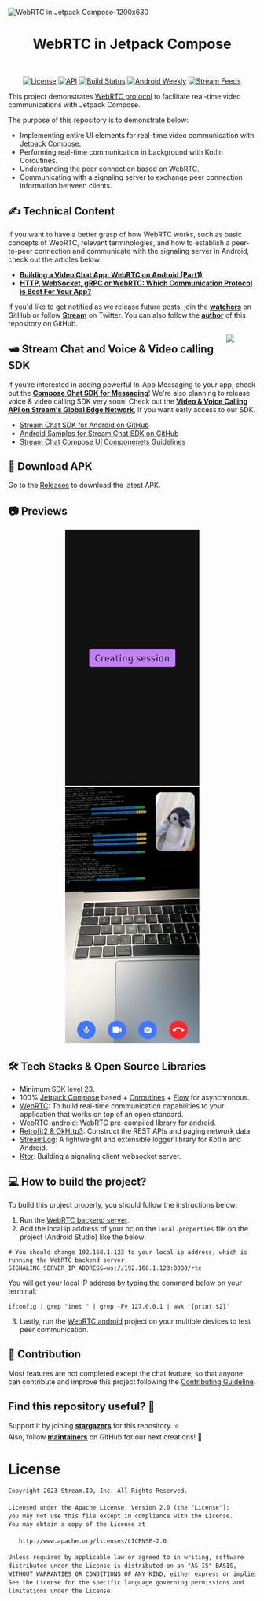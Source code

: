 ![WebRTC in Jetpack Compose-1200x630](https://user-images.githubusercontent.com/24237865/211961074-8e01056c-a820-468b-bdca-3ab2570f783a.jpg)

<h1 align="center">WebRTC in Jetpack Compose</h1></br>

<p align="center">
  <a href="https://opensource.org/licenses/Apache-2.0"><img alt="License" src="https://img.shields.io/badge/License-Apache%202.0-blue.svg"/></a>
  <a href="https://android-arsenal.com/api?level=23"><img alt="API" src="https://img.shields.io/badge/API-23%2B-brightgreen.svg?style=flat"/></a>
  <a href="https://github.com/GetStream/webrtc-in-jetpack-compose/actions/workflows/android.yml"><img alt="Build Status" src="https://github.com/GetStream/webrtc-in-jetpack-compose/actions/workflows/android.yml/badge.svg"/></a>
  <a href="https://androidweekly.net/issues/issue-553"><img alt="Android Weekly" src="https://skydoves.github.io/badges/android-weekly.svg"/></a>
  <a href="https://getstream.io"><img src="https://img.shields.io/endpoint?url=https://gist.githubusercontent.com/HayesGordon/e7f3c4587859c17f3e593fd3ff5b13f4/raw/11d9d9385c9f34374ede25f6471dc743b977a914/badge.json" alt="Stream Feeds"></a>
</p>


This project demonstrates [WebRTC protocol](https://getstream.io/glossary/webrtc-protocol/) to facilitate real-time video communications with Jetpack Compose.

The purpose of this repository is to demonstrate below:
- Implementing entire UI elements for real-time video communication with Jetpack Compose.
- Performing real-time communication in background with Kotlin Coroutines.
- Understanding the peer connection based on WebRTC.
- Communicating with a signaling server to exchange peer connection information between clients.

## ✍️ Technical Content

If you want to have a better grasp of how WebRTC works, such as basic concepts of WebRTC, relevant terminologies, and how to establish a peer-to-peer connection and communicate with the signaling server in Android, check out the articles below:

- **[Building a Video Chat App: WebRTC on Android (Part1)](https://getstream.io/blog/webrtc-on-android/)**
- **[HTTP, WebSocket, gRPC or WebRTC: Which Communication Protocol is Best For Your App?](https://getstream.io/blog/communication-protocols/)**

If you'd like to get notified as we release future posts, join the **[watchers](https://github.com/GetStream/webrtc-in-jetpack-compose/watchers)** on GitHub or follow **[Stream](https://twitter.com/getstream_io)** on Twitter. You can also follow the __[author](https://github.com/skydoves)__ of this repository on GitHub.

<a href="https://getstream.io/chat/sdk/compose">
<img src="https://user-images.githubusercontent.com/24237865/138428440-b92e5fb7-89f8-41aa-96b1-71a5486c5849.png" align="right" width="12%"/>
</a>

## 🛥 Stream Chat and Voice & Video calling SDK
If you’re interested in adding powerful In-App Messaging to your app, check out the __[Compose Chat SDK for Messaging](https://getstream.io/chat/sdk/compose/)__! We're also planning to release voice & video calling SDK very soon! Check out the **[Video & Voice Calling API on Stream's Global Edge Network](https://getstream.io/video/)**, if you want early access to our SDK.

- [Stream Chat SDK for Android on GitHub](https://github.com/getStream/stream-chat-android)
- [Android Samples for Stream Chat SDK on GitHub](https://github.com/getStream/android-samples)
- [Stream Chat Compose UI Componenets Guidelines](https://getstream.io/chat/docs/sdk/android/compose/overview/)

## 📲 Download APK
Go to the [Releases](https://github.com/GetStream/webrtc-in-jetpack-compose/releases) to download the latest APK.

## 📷 Previews

<p align="center">
<img src="previews/preview0.png" alt="drawing" width="273" />
<img src="previews/preview1.png" alt="drawing" width="273" />
</p>

## 🛠 Tech Stacks & Open Source Libraries
- Minimum SDK level 23.
- 100% [Jetpack Compose](https://developer.android.com/jetpack/compose) based + [Coroutines](https://github.com/Kotlin/kotlinx.coroutines) + [Flow](https://kotlin.github.io/kotlinx.coroutines/kotlinx-coroutines-core/kotlinx.coroutines.flow/) for asynchronous.
- [WebRTC](https://webrtc.org/): To build real-time communication capabilities to your application that works on top of an open standard.
- [WebRTC-android](https://github.com/webrtc-sdk/android): WebRTC pre-compiled library for android.
- [Retrofit2 & OkHttp3](https://github.com/square/retrofit): Construct the REST APIs and paging network data.
- [StreamLog](https://github.com/GetStream/stream-log): A lightweight and extensible logger library for Kotlin and Android.
- [Ktor](https://github.com/ktorio/ktor): Building a signaling client websocket server.

## 💻 How to build the project?

To build this project properly, you should follow the instructions below:

1. Run the [WebRTC backend server](https://github.com/GetStream/webrtc-in-jetpack-compose/tree/main/webrtc-backend).
2. Add the local ip address of your pc on the `local.properties` file on the project (Android Studio) like the below:

```
# You should change 192.168.1.123 to your local ip address, which is running the WebRTC backend server.
SIGNALING_SERVER_IP_ADDRESS=ws://192.168.1.123:8080/rtc
```

You will get your local IP address by typing the command below on your terminal:

```
ifconfig | grep "inet " | grep -Fv 127.0.0.1 | awk '{print $2}' 
```

3. Lastly, run the [WebRTC android](https://github.com/GetStream/webrtc-in-jetpack-compose/tree/main/webrtc-android) project on your multiple devices to test peer communication.

## 🤝 Contribution

Most features are not completed except the chat feature, so that anyone can contribute and improve this project following the [Contributing Guideline](https://github.com/GetStream/webrtc-in-jetpack-compose/blob/main/CONTRIBUTING.md).

## Find this repository useful? 💙
Support it by joining __[stargazers](https://github.com/GetStream/webrtc-in-jetpack-compose/stargazers)__ for this repository. :star: <br>
Also, follow __[maintainers](https://github.com/skydoves)__ on GitHub for our next creations! 🤩

# License
```xml
Copyright 2023 Stream.IO, Inc. All Rights Reserved.

Licensed under the Apache License, Version 2.0 (the "License");
you may not use this file except in compliance with the License.
You may obtain a copy of the License at

   http://www.apache.org/licenses/LICENSE-2.0

Unless required by applicable law or agreed to in writing, software
distributed under the License is distributed on an "AS IS" BASIS,
WITHOUT WARRANTIES OR CONDITIONS OF ANY KIND, either express or implied.
See the License for the specific language governing permissions and
limitations under the License.
```
